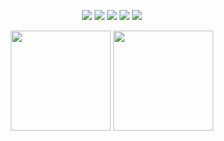 <!-- README.md -->


<p align="center">
  <img src="https://img.shields.io/badge/javascript-FFD93D?style=for-the-badge&logo=javascript&logoColor=black"/>
  <img src="https://img.shields.io/badge/typescript-4DABF7?style=for-the-badge&logo=typescript&logoColor=white"/>
  <img src="https://img.shields.io/badge/react-61DAFB?style=for-the-badge&logo=react&logoColor=black"/>
  <img src="https://img.shields.io/badge/react_native-61DAFB?style=for-the-badge&logo=react&logoColor=black"/>
  <img src="https://img.shields.io/badge/tailwindcss-38B2AC?style=for-the-badge&logo=tailwind-css&logoColor=white"/>
</p>



<p align="center">
  <img src="https://github-readme-stats.vercel.app/api?username=soyuniii&show_icons=true&theme=omni&hide_border=true&bg_color=ffecf2&title_color=ff4d94&icon_color=ff66b2&text_color=444" height="160"/>
  <img src="https://github-readme-stats.vercel.app/api/top-langs/?username=soyuniii&layout=compact&theme=omni&hide_border=true&bg_color=ffecf2&title_color=ff4d94&icon_color=ff66b2&text_color=444" height="160"/>
</p>

